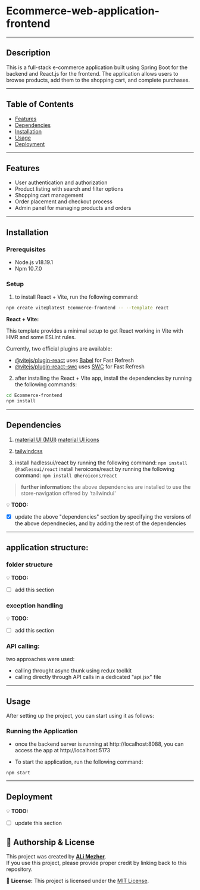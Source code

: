 # Ecommerce-web-application-frontend

---

## Description
This is a full-stack e-commerce application built using Spring Boot for the backend and React.js for the frontend. The application allows users to browse products, add them to the shopping cart, and complete purchases.

---

## Table of Contents
- [Features](#features)
- [Dependencies](#dependencies)
- [Installation](#installation)
- [Usage](#usage)
- [Deployment](#deployment)

---

## Features
- User authentication and authorization
- Product listing with search and filter options
- Shopping cart management
- Order placement and checkout process
- Admin panel for managing products and orders

---

## Installation

### Prerequisites
- Node.js v18.19.1
- Npm 10.7.0

### Setup
1. to install React + Vite, run the following command:

```bash
npm create vite@latest Ecommerce-frontend -- --template react
```

**React + Vite:**

This template provides a minimal setup to get React working in Vite with HMR and some ESLint rules.

Currently, two official plugins are available:

- [@vitejs/plugin-react](https://github.com/vitejs/vite-plugin-react/blob/main/packages/plugin-react/README.md) uses [Babel](https://babeljs.io/) for Fast Refresh
- [@vitejs/plugin-react-swc](https://github.com/vitejs/vite-plugin-react-swc) uses [SWC](https://swc.rs/) for Fast Refresh


2. after installing the React + Vite app, install the dependencies by running the following commands:

```bash
cd Ecommerce-frontend
npm install
```

---

## Dependencies
1. [material UI (MUI)](https://mui.com/material-ui/getting-started/installation/)
[material UI icons](https://mui.com/material-ui/icons/)

2. [tailwindcss](https://tailwindcss.com/docs/guides/vite)

3. install hadlessui/react by running the following command: `npm install @hadlessui/react`
install heroicons/react by running the following command: `npm install @heroicons/react`

> **further information:** the above dependencies are installed to use the store-navigation offered by 'tailwindui'

💡 **TODO:** 
- [x] update the above "dependencies" section by specifying the versions of the above dependnecies, and by adding the rest of the dependencies

---

## application structure:


### folder structure
💡 **TODO:** 
- [ ] add this section

### exception handling
💡 **TODO:** 
- [ ] add this section

### API calling:
two approaches were used:
- calling throught async thunk using redux toolkit
- calling directly through API calls in a dedicated "api.jsx" file

---

## Usage
After setting up the project, you can start using it as follows:

### Running the Application

- once the backend server is running at http://localhost:8088, you can access the app at http://localhost:5173

- To start the application, run the following command:

`npm start`


---

## Deployment

💡 **TODO:** 
- [ ] update this section


## 📌 Authorship & License  

This project was created by **[ALi Mezher](https://github.com/ali8137)**.  
If you use this project, please provide proper credit by linking back to this repository.  

📜 **License:** This project is licensed under the [MIT License](LICENSE).  
